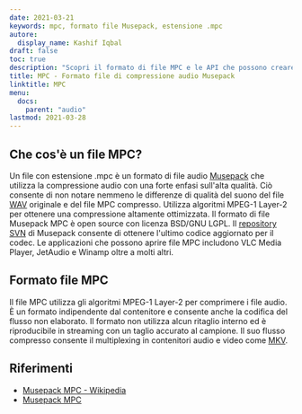 ```yaml
---
date: 2021-03-21
keywords: mpc, formato file Musepack, estensione .mpc
autore:
  display_name: Kashif Iqbal
draft: false
toc: true
description: "Scopri il formato di file MPC e le API che possono creare e aprire file MPC."
title: MPC - Formato file di compressione audio Musepack
linktitle: MPC
menu:
  docs:
    parent: "audio"
lastmod: 2021-03-28
---
```


## Che cos'è un file MPC?

Un file con estensione .mpc è un formato di file audio [Musepack](https://musepack.net/) che utilizza la compressione audio con una forte enfasi sull'alta qualità. Ciò consente di non notare nemmeno le differenze di qualità del suono del file [WAV](/it/audio/wav/) originale e del file MPC compresso. Utilizza algoritmi MPEG-1 Layer-2 per ottenere una compressione altamente ottimizzata. Il formato di file Musepack MPC è open source con licenza BSD/GNU LGPL. Il [repository SVN](http://svn.musepack.net/) di Musepack consente di ottenere l'ultimo codice aggiornato per il codec. Le applicazioni che possono aprire file MPC includono VLC Media Player, JetAudio e Winamp oltre a molti altri.

## Formato file MPC

Il file MPC utilizza gli algoritmi MPEG-1 Layer-2 per comprimere i file audio. È un formato indipendente dal contenitore e consente anche la codifica del flusso non elaborato. Il formato non utilizza alcun ritaglio interno ed è riproducibile in streaming con un taglio accurato al campione. Il suo flusso compresso consente il multiplexing in contenitori audio e video come [MKV](/it/video/mkv/).

## Riferimenti

* [Musepack MPC - Wikipedia](https://en.wikipedia.org/wiki/Musepack)
* [Musepack MPC](https://musepack.net/)

